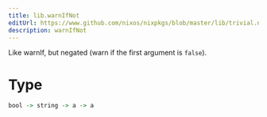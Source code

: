 ```yaml
---
title: lib.warnIfNot
editUrl: https://www.github.com/nixos/nixpkgs/blob/master/lib/trivial.nix#L494C15
description: warnIfNot
---
```


Like warnIf, but negated (warn if the first argument is `false`).

# Type

```haskell
bool -> string -> a -> a
```
